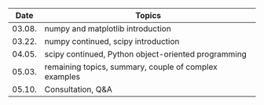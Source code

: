 | Date   | Topics                                                |
| ------ | ----------------------------------------------------- |
| 03.08. | numpy and matplotlib introduction                     |
| 03.22. | numpy continued, scipy introduction                   |
| 04.05. | scipy continued, Python object-oriented programming   |
| 05.03. | remaining topics, summary, couple of complex examples |
| 05.10. | Consultation, Q&A                                     |
